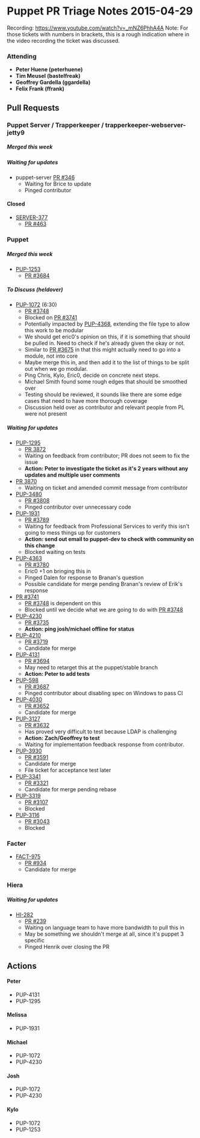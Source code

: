 # Puppet PR Triage Notes 2015-04-29

Recording: https://www.youtube.com/watch?v=_mNZ6PhhA4A
Note: For those tickets with numbers in brackets, this is a rough indication where in the video recording the ticket was discussed.

### Attending

* **Peter Huene (peterhuene)**
* **Tim Meusel (bastelfreak)**
* **Geoffrey Gardella (ggardella)**
* **Felix Frank (ffrank)**

## Pull Requests

### Puppet Server / Trapperkeeper / trapperkeeper-webserver-jetty9

##### Merged this week

##### Waiting for updates
* puppet-server [PR #346](https://github.com/puppetlabs/puppet-server/pull/346)
  - Waiting for Brice to update
  - Pinged contributor

#### Closed
* [SERVER-377](https://tickets.puppetlabs.com/browse/SERVER-377)
  - [PR #463](https://github.com/puppetlabs/puppet-server/pull/463)

### Puppet

##### Merged this week
* [PUP-1253](https://tickets.puppetlabs.com/browse/PUP-1253)
  - [PR #3684](https://github.com/puppetlabs/puppet/pull/3684)

##### To Discuss (heldover)

* [PUP-1072](https://tickets.puppetlabs.com/browse/PUP-1072) (6:30)
  - [PR #3748](https://github.com/puppetlabs/puppet/pull/3748)
  - Blocked on [PR #3741](https://github.com/puppetlabs/puppet/pull/3741)
  - Potentially impacted by [PUP-4368](https://tickets.puppetlabs.com/browse/PUP-4368), extending the file type to allow this work to be modular
  - We should get eric0's opinion on this, if it is something that should be pulled in. Need to check if he's already given the okay or not.
  - Similar to [PR #3675](https://github.com/puppetlabs/puppet/pull/3675) in that this might actually need to go into a module, not into core
  - Maybe merge this in, and then add it to the list of things to be split out when we go modular.
  - Ping Chris, Kylo, Eric0, decide on concrete next steps.
  - Michael Smith found some rough edges that should be smoothed over
  - Testing should be reviewed, it sounds like there are some edge cases that need to have more thorough coverage
  - Discussion held over as contributor and relevant people from PL were not present

##### Waiting for updates

* [PUP-1295](https://tickets.puppetlabs.com/browse/PUP-1295)
  - [PR 3872](https://github.com/puppetlabs/puppet/pull/3872)
  - Waiting on feedback from contributor; PR does not seem to fix the issue
  - **Action: Peter to investigate the ticket as it's 2 years without any updates and multiple user comments**
* [PR 3870](https://github.com/puppetlabs/puppet/pull/3870)
  - Waiting on ticket and amended commit message from contributor
* [PUP-3480](https://tickets.puppetlabs.com/browse/PUP-3480)
  - [PR #3808](https://github.com/puppetlabs/puppet/pull/3808)
  - Pinged contributor over unnecessary code
* [PUP-1931](https://tickets.puppetlabs.com/browse/PUP-1931)
  - [PR #3789](https://github.com/puppetlabs/puppet/pull/3789)
  - Waiting for feedback from Professional Services to verify this isn't going to mess things up for customers
  - **Action: send out email to puppet-dev to check with community on this change**
  - Blocked waiting on tests
* [PUP-4363](https://tickets.puppetlabs.com/browse/PUP-4363)
  - [PR #3780](https://github.com/puppetlabs/puppet/pull/3780)
  - Eric0 +1 on bringing this in
  - Pinged Dalen for response to Branan's question
  - Possible candidate for merge pending Branan's review of Erik's response
* [PR #3741](https://github.com/puppetlabs/puppet/pull/3741)
  - [PR #3748](https://github.com/puppetlabs/puppet/pull/3748) is dependent on this
  - Blocked until we decide what we are going to do with [PR #3748](https://github.com/puppetlabs/puppet/pull/3748)
* [PUP-4230](https://tickets.puppetlabs.com/browse/PUP-4230)
  - [PR #3735](https://github.com/puppetlabs/puppet/pull/3735)
  - **Action: ping josh/michael offline for status**
* [PUP-4210](https://tickets.puppetlabs.com/browse/PUP-4210)
  - [PR #3719](https://github.com/puppetlabs/puppet/pull/3719)
  - Candidate for merge
* [PUP-4131](https://tickets.puppetlabs.com/browse/PUP-4131)
  - [PR #3694](https://github.com/puppetlabs/puppet/pull/3694)
  - May need to retarget this at the puppet/stable branch
  - **Action: Peter to add tests**
* [PUP-598](https://tickets.puppetlabs.com/browse/PUP-598)
  - [PR #3687](https://github.com/puppetlabs/puppet/pull/3687)
  - Pinged contributor about disabling spec on Windows to pass CI
* [PUP-4030](https://tickets.puppetlabs.com/browse/PUP-4030)
  - [PR #3652](https://github.com/puppetlabs/puppet/pull/3652)
  - Candidate for merge
* [PUP-3127](https://tickets.puppetlabs.com/browse/PUP-3127)
  - [PR #3632](https://github.com/puppetlabs/puppet/pull/3632)
  - Has proved very difficult to test because LDAP is challenging
  - **Action: Zach/Geoffrey to test**
  - Waiting for implementation feedback response from contributor.
* [PUP-3930](https://tickets.puppetlabs.com/browse/PUP-3930)
  - [PR #3591](https://github.com/puppetlabs/puppet/pull/3591)
  - Candidate for merge
  - File ticket for acceptance test later
* [PUP-3341](https://tickets.puppetlabs.com/browse/PUP-3341)
  - [PR #3321](https://github.com/puppetlabs/puppet/pull/3321)
  - Candidate for merge pending rebase
* [PUP-3319](https://tickets.puppetlabs.com/browse/PUP-3319)
  - [PR #3107](https://github.com/puppetlabs/puppet/pull/3107)
  - Blocked
* [PUP-3116](https://tickets.puppetlabs.com/browse/PUP-3116)
  - [PR #3043](https://github.com/puppetlabs/puppet/pull/3043)
  - Blocked

### Facter

* [FACT-975](https://tickets.puppetlabs.com/browse/FACT-975)
  - [PR #934](https://github.com/puppetlabs/facter/pull/934)
  - Candidate for merge

### Hiera

##### Waiting for updates
* [HI-282](https://tickets.puppetlabs.com/browse/HI-282)
  - [PR #239](https://github.com/puppetlabs/hiera/pull/239)
  - Waiting on language team to have more bandwidth to pull this in
  - May be something we shouldn't merge at all, since it's puppet 3 specific
  - Pinged Henrik over closing the PR

## Actions

#### Peter
* PUP-4131
* PUP-1295

#### Melissa
* PUP-1931

#### Michael
* PUP-1072
* PUP-4230

#### Josh
* PUP-1072
* PUP-4230

#### Kylo
* PUP-1072
* PUP-1253
